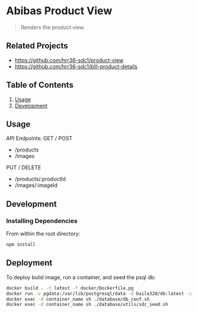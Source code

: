 # Abibas Product View

> Renders the product view.

## Related Projects

  - https://github.com/hrr36-sdc1/product-view
  - https://github.com/hrr36-sdc1/bill-product-details

## Table of Contents

1. [Usage](#Usage)
1. [Development](#development)

## Usage

API Endpoints:
GET / POST
- /products
- /images

PUT / DELETE
- /products/:productId
- /images/:imageId

## Development

### Installing Dependencies

From within the root directory:

```sh
npm install
```
## Deployment

To deploy build image, run a container, and seed the psql db:
```sh
docker build . -t latest -f docker/Dockerfile.pg
docker run -v pgdata:/var/lib/postgresql/data -d baile320/db:latest -c random_page_cost=1 -c work_mem='16MB'
docker exec -d container_name sh ./database/db_conf.sh
docker exec -d container_name sh ./database/utils/sdc_seed.sh
```